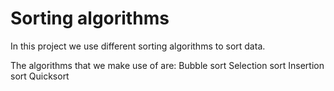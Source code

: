 # Sorting algorithms

In this project we use different sorting algorithms to sort data.

The algorithms that we make use of are:
	Bubble sort
	Selection sort
	Insertion sort
	Quicksort
